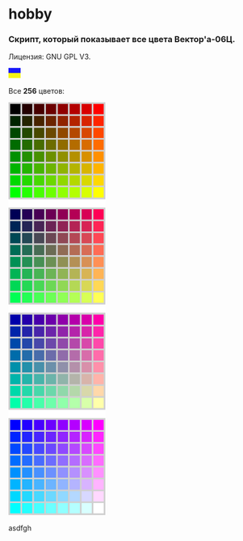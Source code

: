 # hobby
### Скрипт, который показывает все цвета Вектор'а-06Ц.

Лицензия: GNU GPL V3.

![](https://github.com/drilnet/vector-06c-color256/blob/master/UA.png)

Все **256** цветов:

![](https://github.com/drilnet/vector-06c-color256/blob/master/Images%20PNG/Vector-06C_Color_256.3.png)

asdfgh
